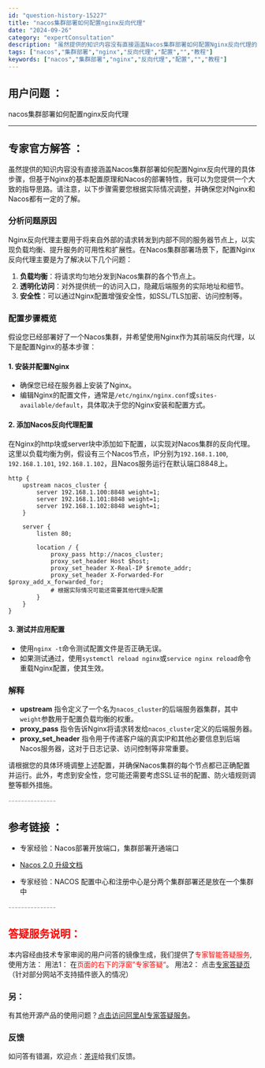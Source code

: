 ```yaml
---
id: "question-history-15227"
title: "nacos集群部署如何配置nginx反向代理"
date: "2024-09-26"
category: "expertConsultation"
description: "虽然提供的知识内容没有直接涵盖Nacos集群部署如何配置Nginx反向代理的具体步骤，但基于Nginx的基本配置原理和Nacos的部署特性，我可以为您提供一个大致的指导思路。请注意，以下步骤需要您根据实际情况调整，并确保您对Nginx和Nacos都有一定的了解。### 分析问题原因Nginx反向代理"
tags: ["nacos","集群部署","nginx","反向代理","配置","","教程"]
keywords: ["nacos","集群部署","nginx","反向代理","配置","","教程"]
---
```


## 用户问题 ： 
 nacos集群部署如何配置nginx反向代理  

---------------
## 专家官方解答 ：

虽然提供的知识内容没有直接涵盖Nacos集群部署如何配置Nginx反向代理的具体步骤，但基于Nginx的基本配置原理和Nacos的部署特性，我可以为您提供一个大致的指导思路。请注意，以下步骤需要您根据实际情况调整，并确保您对Nginx和Nacos都有一定的了解。

### 分析问题原因
Nginx反向代理主要用于将来自外部的请求转发到内部不同的服务器节点上，以实现负载均衡、提升服务的可用性和扩展性。在Nacos集群部署场景下，配置Nginx反向代理主要是为了解决以下几个问题：
1. **负载均衡**：将请求均匀地分发到Nacos集群的各个节点上。
2. **透明化访问**：对外提供统一的访问入口，隐藏后端服务的实际地址和细节。
3. **安全性**：可以通过Nginx配置增强安全性，如SSL/TLS加密、访问控制等。

### 配置步骤概览
假设您已经部署好了一个Nacos集群，并希望使用Nginx作为其前端反向代理，以下是配置Nginx的基本步骤：

#### 1. 安装并配置Nginx
- 确保您已经在服务器上安装了Nginx。
- 编辑Nginx的配置文件，通常是`/etc/nginx/nginx.conf`或`sites-available/default`，具体取决于您的Nginx安装和配置方式。

#### 2. 添加Nacos反向代理配置
在Nginx的http块或server块中添加如下配置，以实现对Nacos集群的反向代理。这里以负载均衡为例，假设有三个Nacos节点，IP分别为`192.168.1.100`, `192.168.1.101`, `192.168.1.102`，且Nacos服务运行在默认端口8848上。

```nginx
http {
    upstream nacos_cluster {
        server 192.168.1.100:8848 weight=1;
        server 192.168.1.101:8848 weight=1;
        server 192.168.1.102:8848 weight=1;
    }

    server {
        listen 80;
        
        location / {
            proxy_pass http://nacos_cluster;
            proxy_set_header Host $host;
            proxy_set_header X-Real-IP $remote_addr;
            proxy_set_header X-Forwarded-For $proxy_add_x_forwarded_for;
            # 根据实际情况可能还需要其他代理头配置
        }
    }
}
```

#### 3. 测试并应用配置
- 使用`nginx -t`命令测试配置文件是否正确无误。
- 如果测试通过，使用`systemctl reload nginx`或`service nginx reload`命令重载Nginx配置，使其生效。

### 解释
- **upstream** 指令定义了一个名为`nacos_cluster`的后端服务器集群，其中`weight`参数用于配置负载均衡的权重。
- **proxy_pass** 指令告诉Nginx将请求转发给`nacos_cluster`定义的后端服务器。
- **proxy_set_header** 指令用于传递客户端的真实IP和其他必要信息到后端Nacos服务器，这对于日志记录、访问控制等非常重要。

请根据您的具体环境调整上述配置，并确保Nacos集群的每个节点都已正确配置并运行。此外，考虑到安全性，您可能还需要考虑SSL证书的配置、防火墙规则调整等额外措施。


<font color="#949494">---------------</font> 


## 参考链接 ：

* 专家经验：Nacos部署开放端口，集群部署开通端口 
 
 * [Nacos 2.0 升级文档](https://nacos.io/docs/latest/upgrading/200-upgrading)
 
 * 专家经验：NACOS 配置中心和注册中心是分两个集群部署还是放在一个集群中 


 <font color="#949494">---------------</font> 
 


## <font color="#FF0000">答疑服务说明：</font> 

本内容经由技术专家审阅的用户问答的镜像生成，我们提供了<font color="#FF0000">专家智能答疑服务</font>,使用方法：
用法1： 在<font color="#FF0000">页面的右下的浮窗”专家答疑“</font>。
用法2： 点击[专家答疑页](https://answer.opensource.alibaba.com/docs/intro)（针对部分网站不支持插件嵌入的情况）
### 另：


有其他开源产品的使用问题？[点击访问阿里AI专家答疑服务](https://answer.opensource.alibaba.com/docs/intro)。
### 反馈
如问答有错漏，欢迎点：[差评](https://ai.nacos.io/user/feedbackByEnhancerGradePOJOID?enhancerGradePOJOId=15250)给我们反馈。
